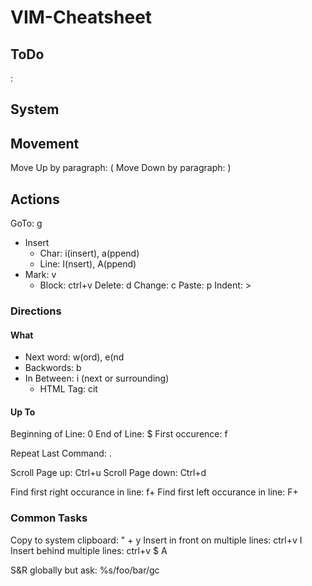 # VIM-Cheatsheet
## ToDo
:

## System
<multiplier><action><direction>

## Movement
Move Up by paragraph: (
Move Down by paragraph: )

## Actions
GoTo: <linenumber> g
* Insert
   * Char: i(insert), a(ppend)
   * Line: I(nsert), A(ppend)
* Mark: v
   * Block: ctrl+v
Delete: d
Change: c
Paste: p
Indent: >

### Directions
#### What
* Next word: w(ord), e(nd
* Backwords: b
* In Between: i (next or surrounding)
   * HTML Tag: cit

#### Up To
Beginning of Line: 0
End of Line: $
First occurence: f


Repeat Last Command: .

Scroll Page up: Ctrl+u
Scroll Page down: Ctrl+d

Find first right occurance in line: f+<symbol>
Find first left occurance in line: F+<symbol>

### Common Tasks
Copy to system clipboard: " + y
Insert in front on multiple lines: ctrl+v I
Insert behind multiple lines: ctrl+v $ A

S&R globally but ask: %s/foo/bar/gc
